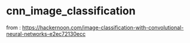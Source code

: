 # cnn_image_classification
from : 
https://hackernoon.com/image-classification-with-convolutional-neural-networks-e2ec72130ecc
